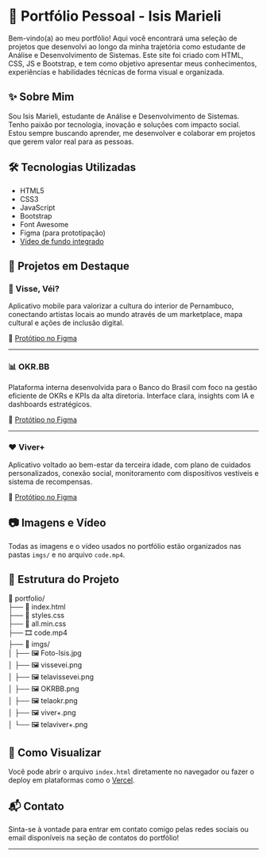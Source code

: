 # 🌟 Portfólio Pessoal - Isis Marieli

Bem-vindo(a) ao meu portfólio! Aqui você encontrará uma seleção de projetos que desenvolvi ao longo da minha trajetória como estudante de Análise e Desenvolvimento de Sistemas. Este site foi criado com HTML, CSS, JS e Bootstrap, e tem como objetivo apresentar meus conhecimentos, experiências e habilidades técnicas de forma visual e organizada.

## ✨ Sobre Mim

Sou Isis Marieli, estudante de Análise e Desenvolvimento de Sistemas. Tenho paixão por tecnologia, inovação e soluções com impacto social. Estou sempre buscando aprender, me desenvolver e colaborar em projetos que gerem valor real para as pessoas.

## 🛠️ Tecnologias Utilizadas

- HTML5
- CSS3
- JavaScript
- Bootstrap
- Font Awesome
- Figma (para prototipação)
- [Vídeo de fundo integrado](./code.mp4)

## 💼 Projetos em Destaque

### 🎨 Visse, Véi?
Aplicativo mobile para valorizar a cultura do interior de Pernambuco, conectando artistas locais ao mundo através de um marketplace, mapa cultural e ações de inclusão digital.

🔗 [Protótipo no Figma](https://www.figma.com/proto/0ddcpCx3JXcIhbZgCWMoiF?node-id=0-1&t=KIOThxOGAthwpQ6b-6)

---

### 📊 OKR.BB
Plataforma interna desenvolvida para o Banco do Brasil com foco na gestão eficiente de OKRs e KPIs da alta diretoria. Interface clara, insights com IA e dashboards estratégicos.

🔗 [Protótipo no Figma](https://www.figma.com/proto/5BGPp6D1EJyMykRMxvdWl8/SQUAD-11?page-id=0%3A1&node-id=286-113&t=lOitcwQi9B676GFf-0)

---

### ❤️ Viver+
Aplicativo voltado ao bem-estar da terceira idade, com plano de cuidados personalizados, conexão social, monitoramento com dispositivos vestíveis e sistema de recompensas.

🔗 [Protótipo no Figma](https://www.figma.com/proto/SUA-URL-AQUI)

## 📷 Imagens e Vídeo

Todas as imagens e o vídeo usados no portfólio estão organizados nas pastas `imgs/` e no arquivo `code.mp4`.

## 📂 Estrutura do Projeto

📁 portfolio/  
├── 📄 index.html  
├── 📄 styles.css  
├── 📄 all.min.css  
├── 🎞️ code.mp4  
├── 📁 imgs/  
│   ├── 🖼️ Foto-Isis.jpg  
│   ├── 🖼️ vissevei.png  
│   ├── 🖼️ telavissevei.png  
│   ├── 🖼️ OKRBB.png  
│   ├── 🖼️ telaokr.png  
│   ├── 🖼️ viver+.png  
│   └── 🖼️ telaviver+.png  


## 🚀 Como Visualizar

Você pode abrir o arquivo `index.html` diretamente no navegador ou fazer o deploy em plataformas como o [Vercel](https://portifolio-theta-lovat.vercel.app).

## 📬 Contato

Sinta-se à vontade para entrar em contato comigo pelas redes sociais ou email disponíveis na seção de contatos do portfólio!

---

